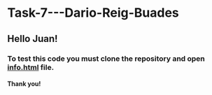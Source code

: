 # Task-7---Dario-Reig-Buades
## Hello Juan!
### To test this code you must clone the repository and open [info.html](info.html) file.
#### Thank you!
